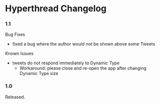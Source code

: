 #  Hyperthread Changelog
### 1.1
Bug Fixes
- fixed a bug where the author would not be shown above some Tweets

Known Issues
- tweets do not respond immediately to Dynamic Type
    - Workaround: please close and re-open the app after changing Dynamic Type size

### 1.0
Released.
